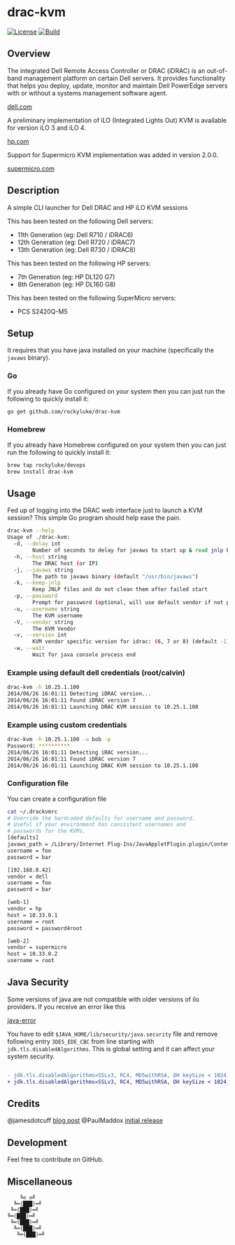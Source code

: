 # drac-kvm

[![License][license-img]][license-url]
[![Build][build-img]][build-url]

## Overview

The integrated Dell Remote Access Controller or DRAC (iDRAC) is an out-of-band
management platform  on certain Dell  servers.  It provides  functionality that
helps you deploy,  update, monitor and maintain Dell PowerEdge  servers with or
without a systems management software agent.

[dell.com](https://www.dell.com/)

A preliminary  implementation of iLO  (Integrated Lights Out) KVM  is available
for version iLO 3 and iLO 4.

[hp.com](https://www.hpe.com/)

Support for Supermicro KVM implementation was added in version 2.0.0.

[supermicro.com](https://www.supermicro.com/)

## Description

A simple CLI launcher for Dell DRAC and HP iLO KVM sessions

This has been tested on the following Dell servers:

* 11th Generation (eg: Dell R710 / iDRAC6)
* 12th Generation (eg: Dell R720 / iDRAC7)
* 13th Generation (eg: Dell R730 / iDRAC8)

This has been tested on the following HP servers:

* 7th Generation (eg: HP DL120 G7)
* 8th Generation (eg: HP DL160 G8)

This has been tested on the following SuperMicro servers:

* PCS S2420Q-M5

## Setup

It requires  that you  have java  installed on  your machine  (specifically the
`javaws` binary).

### Go

If you  already have Go  configured on  your system then  you can just  run the
following to quickly install it:

```bash
go get github.com/rockyluke/drac-kvm
```

### Homebrew

If you already  have Homebrew configured on  your system then you  can just run
the following to quickly install it:

```bash
brew tap rockyluke/devops
brew install drac-kvm
```

## Usage

Fed up of logging into the DRAC web interface just to launch a KVM session?
This simple Go program should help ease the pain.

```bash
drac-kvm --help
Usage of ./drac-kvm:
  -d, --delay int
    	Number of seconds to delay for javaws to start up & read jnlp before deleting it (default 10)
  -h, --host string
    	The DRAC host (or IP)
  -j, --javaws string
    	The path to javaws binary (default "/usr/bin/javaws")
  -k, --keep-jnlp
    	Keep JNLP files and do not clean them after failed start
  -p, --password
    	Prompt for password (optional, will use default vendor if not present)
  -u, --username string
    	The KVM username
  -V, --vendor string
    	The KVM Vendor
  -v, --version int
    	KVM vendor specific version for idrac: (6, 7 or 8) (default -1)
  -w, --wait
    	Wait for java console process end
```

### Example using default dell credentials (root/calvin)

```bash
drac-kvm -h 10.25.1.100
2014/06/26 16:01:11 Detecting iDRAC version...
2014/06/26 16:01:11 Found iDRAC version 7
2014/06/26 16:01:11 Launching DRAC KVM session to 10.25.1.100
```

### Example using custom credentials

```bash
drac-kvm -h 10.25.1.100 -u bob -p
Password: **********
2014/06/26 16:01:11 Detecting iRAC version...
2014/06/26 16:01:11 Found iDRAC version 7
2014/06/26 16:01:11 Launching DRAC KVM session to 10.25.1.100
```

### Configuration file

You can create a configuration file

```bash
cat ~/.drackvmrc
# Override the hardcoded defaults for username and password.
# Useful if your environment has consistent usernames and
# passwords for the KVMs.
[defaults]
javaws_path = /Library/Internet Plug-Ins/JavaAppletPlugin.plugin/Contents/Home/bin/javaws
username = foo
password = bar

[192.168.0.42]
vendor = dell
username = foo
password = bar

[web-1]
vendor = hp
host = 10.33.0.1
username = root
password = password4root

[web-2]
vendor = supermicro
host = 10.33.0.2
username = root
```

## Java Security

Some versions of java are not compatible with older versions of ilo providers. If you receive an error like this

[java-error](https://user-images.githubusercontent.com/67790/46364353-db72b080-c675-11e8-9d7e-3ab0540c51d6.png)

You have to edit `$JAVA_HOME/lib/security/java.security` file and remove following entry `3DES_EDE_CBC` from line starting with `jdk.tls.disabledAlgorithms`. This is global setting and it can affect your system security.

```diff

- jdk.tls.disabledAlgorithms=SSLv3, RC4, MD5withRSA, DH keySize < 1024, EC keySize < 224, DES40_CBC, RC4_40, 3DES_EDE_CBC
+ jdk.tls.disabledAlgorithms=SSLv3, RC4, MD5withRSA, DH keySize < 1024, EC keySize < 224, DES40_CBC, RC4_40
```

## Credits

@jamesdotcuff [blog post](http://blog.jcuff.net/2013/10/fun-with-idrac.html)
@PaulMaddox [initial release](https://github.com/PaulMaddox/drac-kvm)

## Development

Feel free to contribute on GitHub.

## Miscellaneous

```
    ╚⊙ ⊙╝
  ╚═(███)═╝
 ╚═(███)═╝
╚═(███)═╝
 ╚═(███)═╝
  ╚═(███)═╝
   ╚═(███)═╝
```

[license-img]: https://img.shields.io/badge/license-ISC-blue.svg
[license-url]: LICENSE
[build-img]: https://travis-ci.org/rockyluke/drac-kvm.svg?branch=master
[build-url]: https://travis-ci.org/rockyluke/drac-kvm

